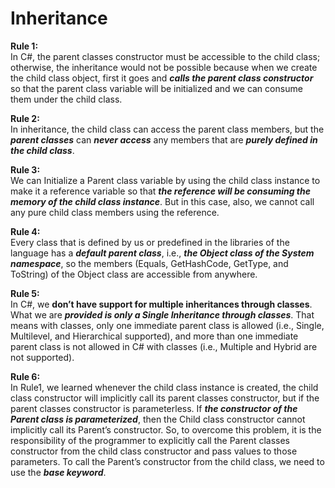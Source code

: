# Inheritance

<b>Rule 1:</b><br>
In C#, the parent classes constructor must be accessible to the child class; otherwise, the inheritance would not be possible because when we create the child class object, first it goes and ***calls the parent class constructor*** so that the parent class variable will be initialized and we can consume them under the child class.

<b>Rule 2:</b><br>
In inheritance, the child class can access the parent class members, but the ***parent classes*** can ***never access*** any members that are ***purely defined in the child class***.

<b>Rule 3:</b><br>
We can Initialize a Parent class variable by using the child class instance to make it a reference variable so that ***the reference will be consuming the memory of the child class instance***. But in this case, also, we cannot call any pure child class members using the reference.

<b>Rule 4:</b><br>
Every class that is defined by us or predefined in the libraries of the language has a ***default parent class***, i.e., ***the Object class of the System namespace***, so the members (Equals, GetHashCode, GetType, and ToString) of the Object class are accessible from anywhere.

<b>Rule 5:</b><br>
In C#, we <b>don’t have support for multiple inheritances through classes</b>. What we are ***provided is only a Single Inheritance through classes***. That means with classes, only one immediate parent class is allowed (i.e., Single, Multilevel, and Hierarchical supported), and more than one immediate parent class is not allowed in C# with classes (i.e., Multiple and Hybrid are not supported).

<b>Rule 6:</b><br>
In Rule1, we learned whenever the child class instance is created, the child class constructor will implicitly call its parent classes constructor, but if the parent classes constructor is parameterless. If ***the constructor of the Parent class is parameterized***, then the Child class constructor cannot implicitly call its Parent’s constructor. So, to overcome this problem, it is the responsibility of the programmer to explicitly call the Parent classes constructor from the child class constructor and pass values to those parameters. To call the Parent’s constructor from the child class, we need to use the ***base keyword***.
